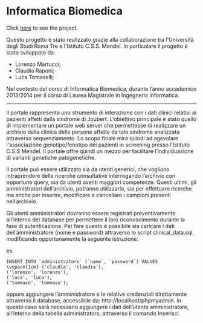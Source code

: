 Informatica Biomedica
=====================
Click [here](http://localhost/informatica_biomedica/Portale/view/HomePage.php) to see the project.



Questo progetto è stato realizzato grazie alla collaborazione tra l'Università degli Studi Roma Tre e l'Istituto C.S.S. Mendel. 
In particolare il progetto è stato sviluppato da:

- Lorenzo Martucci;
- Claudia Raponi;
- Luca Tomaselli;

Nel contesto del corso di Informatica Biomedica, durante l’anno accademico 2013/2014 per il corso di Laurea Magistrale in Ingegneria Informatica. 

------------------------------------------------------------------------------------------------------------------------

Il portale rappresenta uno strumento di interazione con i dati clinici relativi ai pazienti affetti dalla sindrome di Joubert. L'obiettivo principale è stato quello di implementare un portale web server che permettesse di realizzare un archivio della clinica delle persone affette da tale sindrome analizzata attraverso sequenziamento. Lo scopo finale mira quindi ad agevolare l'associazione genotipo/fenotipo dei pazienti in screening presso l’Istituto C.S.S Mendel. Il portale offre quindi un mezzo per facilitare l’individuazione di varianti genetiche patogenetiche.

Il portale può essere utilizzato sia da utenti generici, che vogliono intraprendere delle ricerche consultative interrogando l’archivio con opportune query, sia da utenti aventi maggiori competenze. Questi ultimi, gli amministratori dell’archivio, potranno utilizzarlo, sia per effettuare ricerche ma anche per inserire, modificare e cancellare i campioni presenti nell’archivio.

Gli utenti amministratori dovranno essere registrati preventivamente all’interno del database per permettere il loro riconoscimento durante la fase di autenticazione. Per fare questo è possibile sia caricare i dati dell’amministratore (nome e password) attraverso lo script clinical_data.sql, modificando opportunamente la seguente istruzione:

es.

	INSERT INTO `administrators` (`name`, `password`) VALUES
	\vspace{1cm} ('claudia', 'claudia'),
	('lorenzo', 'lorenzo'),
	('luca', 'luca'),
	('tommaso', 'tommaso');

oppure aggiungere l’amministratore e le relative credenziali direttamente attraverso il database, accessibile da: http://localhost/phpmyadmin. In questo caso sarà necessario aggiungere i dati dell’utente amministratore, all’interno della tabella administrators, attraverso il comando Inserisci.


